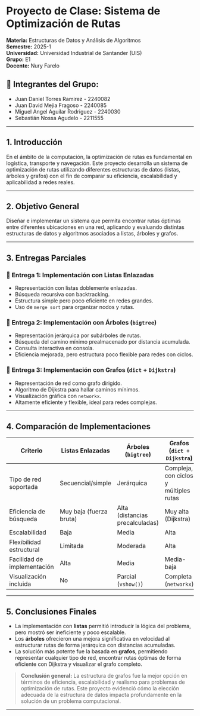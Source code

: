 
# Proyecto de Clase: Sistema de Optimización de Rutas  
**Materia:** Estructuras de Datos y Análisis de Algoritmos  
**Semestre:** 2025-1  
**Universidad:** Universidad Industrial de Santander (UIS)  
**Grupo:** E1  
**Docente:** Nury Farelo

## 👥 Integrantes del Grupo:
- Juan Daniel Torres Ramirez - 2240082  
- Juan David Mejia Fragoso - 2240085  
- Miguel Angel Aguilar Rodriguez - 2240030  
- Sebastián Nossa Agudelo - 2211555  

---

## 1. Introducción
En el ámbito de la computación, la optimización de rutas es fundamental en logística, transporte y navegación. Este proyecto desarrolla un sistema de optimización de rutas utilizando diferentes estructuras de datos (listas, árboles y grafos) con el fin de comparar su eficiencia, escalabilidad y aplicabilidad a redes reales.

---

## 2. Objetivo General
Diseñar e implementar un sistema que permita encontrar rutas óptimas entre diferentes ubicaciones en una red, aplicando y evaluando distintas estructuras de datos y algoritmos asociados a listas, árboles y grafos.

---

## 3. Entregas Parciales

### 📌 Entrega 1: Implementación con Listas Enlazadas
- Representación con listas doblemente enlazadas.
- Búsqueda recursiva con backtracking.
- Estructura simple pero poco eficiente en redes grandes.
- Uso de `merge sort` para organizar nodos y rutas.

### 📌 Entrega 2: Implementación con Árboles (`bigtree`)
- Representación jerárquica por subárboles de rutas.
- Búsqueda del camino mínimo prealmacenado por distancia acumulada.
- Consulta interactiva en consola.
- Eficiencia mejorada, pero estructura poco flexible para redes con ciclos.

### 📌 Entrega 3: Implementación con Grafos (`dict` + `Dijkstra`)
- Representación de red como grafo dirigido.
- Algoritmo de Dijkstra para hallar caminos mínimos.
- Visualización gráfica con `networkx`.
- Altamente eficiente y flexible, ideal para redes complejas.

---

## 4. Comparación de Implementaciones

| Criterio                      | Listas Enlazadas           | Árboles (`bigtree`)             | Grafos (`dict + Dijkstra`)       |
|-------------------------------|----------------------------|---------------------------------|----------------------------------|
| Tipo de red soportada         | Secuencial/simple          | Jerárquica                      | Compleja, con ciclos y múltiples rutas |
| Eficiencia de búsqueda        | Muy baja (fuerza bruta)    | Alta (distancias precalculadas) | Muy alta (Dijkstra)             |
| Escalabilidad                 | Baja                       | Media                           | Alta                             |
| Flexibilidad estructural      | Limitada                   | Moderada                        | Alta                             |
| Facilidad de implementación   | Alta                       | Media                           | Media-baja                       |
| Visualización incluida        | No                         | Parcial (`vshow()`)             | Completa (`networkx`)            |

---

## 5. Conclusiones Finales

- La implementación con **listas** permitió introducir la lógica del problema, pero mostró ser ineficiente y poco escalable.
- Los **árboles** ofrecieron una mejora significativa en velocidad al estructurar rutas de forma jerárquica con distancias acumuladas.
- La solución más potente fue la basada en **grafos**, permitiendo representar cualquier tipo de red, encontrar rutas óptimas de forma eficiente con Dijkstra y visualizar el grafo completo.

> **Conclusión general:** La estructura de grafos fue la mejor opción en términos de eficiencia, escalabilidad y realismo para problemas de optimización de rutas. Este proyecto evidenció cómo la elección adecuada de la estructura de datos impacta profundamente en la solución de un problema computacional.

---
